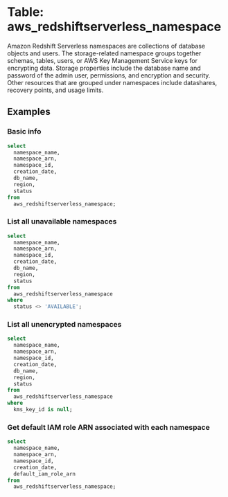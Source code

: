 # Table: aws_redshiftserverless_namespace

Amazon Redshift Serverless namespaces are collections of database objects and users. The storage-related namespace groups together schemas, tables, users, or AWS Key Management Service keys for encrypting data. Storage properties include the database name and password of the admin user, permissions, and encryption and security. Other resources that are grouped under namespaces include datashares, recovery points, and usage limits.

## Examples

### Basic info

```sql
select
  namespace_name,
  namespace_arn,
  namespace_id,
  creation_date,
  db_name,
  region,
  status
from
  aws_redshiftserverless_namespace;
```

### List all unavailable namespaces

```sql
select
  namespace_name,
  namespace_arn,
  namespace_id,
  creation_date,
  db_name,
  region,
  status
from
  aws_redshiftserverless_namespace
where
  status <> 'AVAILABLE';
```

### List all unencrypted namespaces

```sql
select
  namespace_name,
  namespace_arn,
  namespace_id,
  creation_date,
  db_name,
  region,
  status
from
  aws_redshiftserverless_namespace
where
  kms_key_id is null;
```

### Get default IAM role ARN associated with each namespace

```sql
select
  namespace_name,
  namespace_arn,
  namespace_id,
  creation_date,
  default_iam_role_arn
from
  aws_redshiftserverless_namespace;
```
